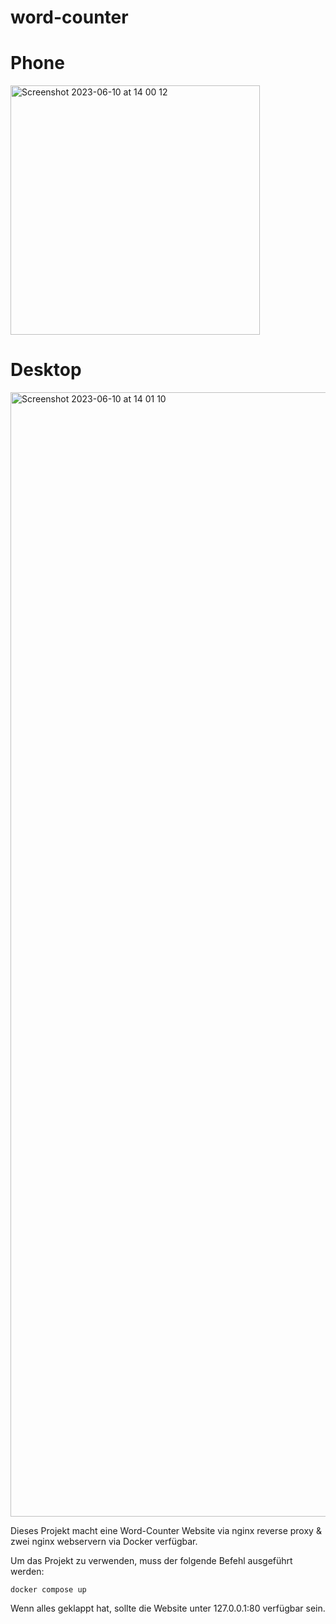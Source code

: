 # word-counter

# Phone
<img width="399" alt="Screenshot 2023-06-10 at 14 00 12" src="https://github.com/classValentin/word-counter/assets/76632023/89a64b72-f765-4f52-b234-364ab524b7c8">

# Desktop
<img width="1799" alt="Screenshot 2023-06-10 at 14 01 10" src="https://github.com/classValentin/word-counter/assets/76632023/46a8e97d-25e6-4328-b551-3431632744cb">

Dieses Projekt macht eine Word-Counter Website via nginx reverse proxy & zwei nginx webservern via Docker verfügbar.

Um das Projekt zu verwenden, muss der folgende Befehl ausgeführt werden:

    docker compose up

Wenn alles geklappt hat, sollte die Website unter 127.0.0.1:80 verfügbar sein.